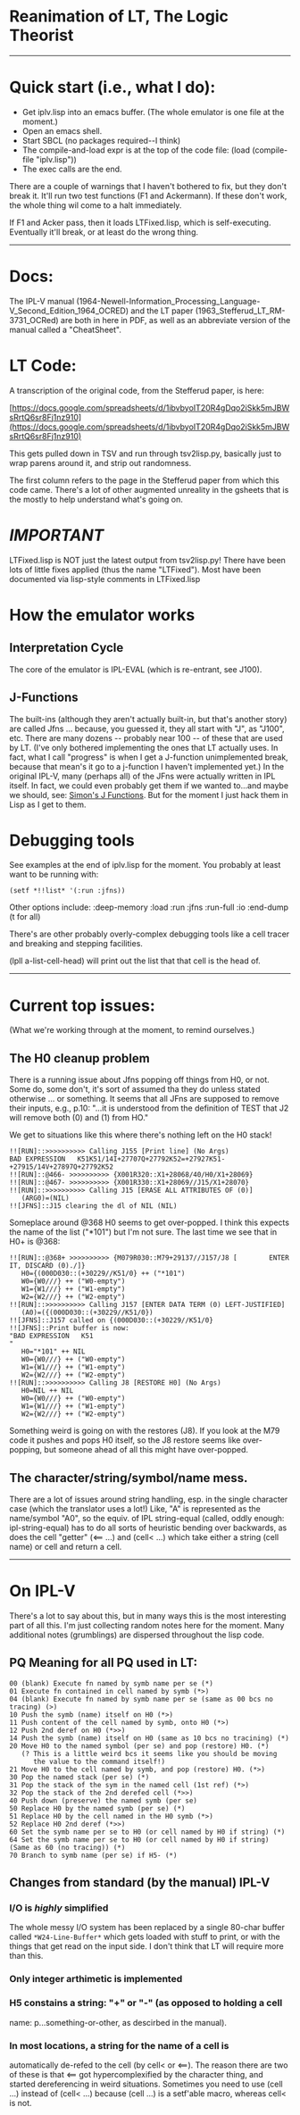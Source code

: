 # Reanimation of LT, The Logic Theorist

---

# Quick start (i.e., what I do):

- Get iplv.lisp into an emacs buffer. (The whole emulator is one file at the moment.)
- Open an emacs shell.
- Start SBCL (no packages required--I think)
- The compile-and-load expr is at the top of the code file: (load (compile-file "iplv.lisp"))
- The exec calls are the end.

There are a couple of warnings that I haven't bothered to fix, but
they don't break it. It'll run two test functions (F1 and
Ackermann). If these don't work, the whole thing wil come to a halt
immediately.

If F1 and Acker pass, then it loads LTFixed.lisp, which is
self-executing. Eventually it'll break, or at least do the wrong thing.

---

# Docs:

The IPL-V manual
(1964-Newell-Information_Processing_Language-V_Second_Edition_1964_OCRED)
and the LT paper (1963_Stefferud_LT_RM-3731_OCRed) are both in here in
PDF, as well as an abbreviate version of the manual called a
"CheatSheet".

# LT Code:

A transcription of the original code, from the Stefferud paper, is here:

[https://docs.google.com/spreadsheets/d/1ibvbyoIT20R4gDqo2iSkk5mJBWsRrtQ6sr8Fj1nz910](https://docs.google.com/spreadsheets/d/1ibvbyoIT20R4gDqo2iSkk5mJBWsRrtQ6sr8Fj1nz910)

This gets pulled down in TSV and run through tsv2lisp.py, basically
just to wrap parens around it, and strip out randomness.

The first column refers to the page in the Stefferud paper from which
this code came. There's a lot of other augmented unreality in the
gsheets that is the mostly to help understand what's going on.

# *IMPORTANT*

LTFixed.lisp is NOT just the latest output from tsv2lisp.py! There
have been lots of little fixes applied (thus the name "LTFixed"). Most
have been documented via lisp-style comments in LTFixed.lisp

# How the emulator works

## Interpretation Cycle

The core of the emulator is IPL-EVAL (which is re-entrant, see J100).

## J-Functions

The built-ins (although they aren't actually built-in, but that's
another story) are called Jfns ... because, you guessed it, they all
start with "J", as "J100", etc. There are many dozens -- probably near
100 -- of these that are used by LT. (I've only bothered implementing
the ones that LT actually uses. In fact, what I call "progress" is
when I get a J-function unimplemented break, because that mean's it go
to a j-function I haven't implemented yet.) In the original IPL-V,
many (perhaps all) of the JFns were actually written in IPL itself. In
fact, we could even probably get them if we wanted to...and maybe we
should, see: [Simon's J
Functions](https://computerhistory.org/blog/simons-js/). But for the
moment I just hack them in Lisp as I get to them. 

# Debugging tools

See examples at the end of iplv.lisp for the moment. You probably at
least want to be running with:
```
(setf *!!list* '(:run :jfns)) 
```
Other options include: :deep-memory :load :run :jfns :run-full :io :end-dump (t for all)

There's are other probably overly-complex debugging tools like a cell
tracer and breaking and stepping facilities.

(lpll a-list-cell-head) will print out the list that that cell is the head of.

---

# Current top issues:

(What we're working through at the moment, to remind ourselves.)

## The H0 cleanup problem

There is a running issue about Jfns popping off things from H0, or
not. Some do, some don't, it's sort of assumed tha they do unless
stated otherwise ... or something. It seems that all JFns are supposed
to remove their inputs, e.g., p.10: "...it is understood from the
definition of TEST that J2 will remove both (0) and (1) from HO."

We get to situations like this where there's nothing left on the H0
stack!

```
!![RUN]::>>>>>>>>>> Calling J155 [Print line] (No Args)
BAD EXPRESSION   K51K51/14I+27707Q+27792K52=+27927K51-+27915/14V+27897Q+27792K52
!![RUN]::@466- >>>>>>>>>> {X001R320::X1+28068/40/H0/X1+28069}
!![RUN]::@467- >>>>>>>>>> {X001R330::X1+28069//J15/X1+28070}
!![RUN]::>>>>>>>>>> Calling J15 [ERASE ALL ATTRIBUTES OF (0)]
   (ARG0)=(NIL)
!![JFNS]::J15 clearing the dl of NIL (NIL)
```

Someplace around @368 H0 seems to get over-popped. I think this expects
the name of the list ("*101") but I'm not sure. The last time we see
that in H0+ is @368:

```
!![RUN]::@368+ >>>>>>>>>> {M079R030::M79+29137//J157/J8 [        ENTER IT, DISCARD (0)./]}
   H0={(000D030::(+30229//K51/0} ++ ("*101")
   W0={W0///} ++ ("W0-empty")
   W1={W1///} ++ ("W1-empty")
   W2={W2///} ++ ("W2-empty")
!![RUN]::>>>>>>>>>> Calling J157 [ENTER DATA TERM (0) LEFT-JUSTIFIED]
   (A0)=({(000D030::(+30229//K51/0})
!![JFNS]::J157 called on {(000D030::(+30229//K51/0}
!![JFNS]::Print buffer is now:
"BAD EXPRESSION   K51                                                            "
   H0="*101" ++ NIL
   W0={W0///} ++ ("W0-empty")
   W1={W1///} ++ ("W1-empty")
   W2={W2///} ++ ("W2-empty")
!![RUN]::>>>>>>>>>> Calling J8 [RESTORE H0] (No Args)
   H0=NIL ++ NIL
   W0={W0///} ++ ("W0-empty")
   W1={W1///} ++ ("W1-empty")
   W2={W2///} ++ ("W2-empty")
```

Something weird is going on with the restores (J8). If you look at the
M79 code it pushes and pops H0 itself, so the J8 restore seems like
over-popping, but someone ahead of all this might have over-popped.

## The character/string/symbol/name mess.

There are a lot of issues around string handling, esp. in the single
character case (which the translator uses a lot!) Like, "A" is
represented as the name/symbol "A0", so the equiv. of IPL string-equal
(called, oddly enough: ipl-string-equal) has to do all sorts of
heuristic bending over backwards, as does the cell "getter" (<== ...)
and (cell< ...) which take either a string (cell name) or cell and
return a cell.

---

# On IPL-V

There's a lot to say about this, but in many ways this is the most
interesting part of all this. I'm just collecting random notes here
for the moment. Many additional notes (grumblings) are dispersed
throughout the lisp code.

## PQ Meaning for all PQ used in LT:

```
00 (blank) Execute fn named by symb name per se (*)
01 Execute fn contained in cell named by symb (*>)
04 (blank) Execute fn named by symb name per se (same as 00 bcs no tracing) (>)
10 Push the symb (name) itself on H0 (*>)
11 Push content of the cell named by symb, onto H0 (*>)
12 Push 2nd deref on H0 (*>>)
14 Push the symb (name) itself on H0 (same as 10 bcs no tracining) (*)
20 Move H0 to the named symbol (per se) and pop (restore) H0. (*)
   (? This is a little weird bcs it seems like you should be moving
      the value to the command itself!)   
21 Move H0 to the cell named by symb, and pop (restore) H0. (*>)
30 Pop the named stack (per se) (*)
31 Pop the stack of the sym in the named cell (1st ref) (*>)
32 Pop the stack of the 2nd derefed cell (*>>)
40 Push down (preserve) the named symb (per se)
50 Replace H0 by the named symb (per se) (*)
51 Replace H0 by the cell named in the H0 symb (*>)
52 Replace H0 2nd deref (*>>)
60 Set the symb name per se to H0 (or cell named by H0 if string) (*)
64 Set the symb name per se to H0 (or cell named by H0 if string) (Same as 60 (no tracing)) (*)
70 Branch to symb name (per se) if H5- (*)
```
## Changes from standard (by the manual) IPL-V

### I/O is *highly* simplified

The whole messy I/O system has been replaced by a single 80-char
buffer called ```*W24-Line-Buffer*``` which gets loaded with stuff to
print, or with the things that get read on the input side. I don't
think that LT will require more than this.

### Only integer arthimetic is implemented

### H5 constains a string: "+" or "-" (as opposed to holding a cell
name: p...something-or-other, as descirbed in the manual).

### In most locations, a string for the name of a cell is
automatically de-refed to the cell (by cell< or <==). The reason there
are two of these is that <== got hypercomplexified by the character
thing, and started dereferencing in weird situations. Sometimes you
need to use (cell ...) instead of (cell< ...) because (cell ...) is a
setf'able macro, whereas cell< is not.
